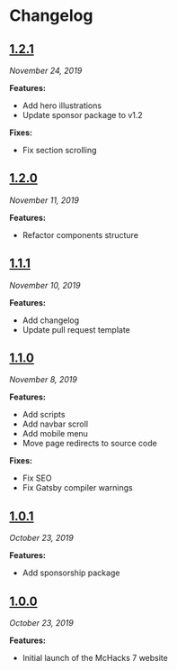 # Changelog

## [1.2.1](https://github.com/hackmcgill/mchacks7/tree/1.2.1)

_November 24, 2019_

**Features:**

- Add hero illustrations
- Update sponsor package to v1.2

**Fixes:**

- Fix section scrolling

## [1.2.0](https://github.com/hackmcgill/mchacks7/tree/1.2.0)

_November 11, 2019_

**Features:**

- Refactor components structure

## [1.1.1](https://github.com/hackmcgill/mchacks7/tree/1.1.1)

_November 10, 2019_

**Features:**

- Add changelog
- Update pull request template

## [1.1.0](https://github.com/hackmcgill/mchacks7/tree/1.1.0)

_November 8, 2019_

**Features:**

- Add scripts
- Add navbar scroll
- Add mobile menu
- Move page redirects to source code

**Fixes:**

- Fix SEO
- Fix Gatsby compiler warnings

## [1.0.1](https://github.com/hackmcgill/mchacks7/tree/1.0.1)

_October 23, 2019_

**Features:**

- Add sponsorship package

## [1.0.0](https://github.com/hackmcgill/mchacks7/tree/1.0.0)

_October 23, 2019_

**Features:**

- Initial launch of the McHacks 7 website
